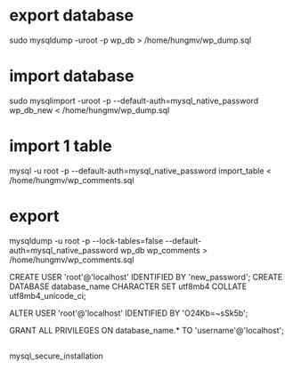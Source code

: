 # export database
sudo mysqldump -uroot -p wp_db > /home/hungmv/wp_dump.sql

# import database
sudo mysqlimport -uroot -p --default-auth=mysql_native_password wp_db_new < /home/hungmv/wp_dump.sql

# import 1 table 
mysql -u root -p --default-auth=mysql_native_password import_table < /home/hungmv/wp_comments.sql

# export
mysqldump -u root -p --lock-tables=false --default-auth=mysql_native_password wp_db wp_comments > /home/hungmv/wp_comments.sql

CREATE USER 'root'@'localhost' IDENTIFIED BY 'new_password';
CREATE DATABASE database_name CHARACTER SET utf8mb4 COLLATE utf8mb4_unicode_ci;

ALTER USER 'root'@'localhost' IDENTIFIED BY 'O24Kb=~sSk5b';


GRANT ALL PRIVILEGES ON database_name.* TO 'username'@'localhost';


##
mysql_secure_installation

